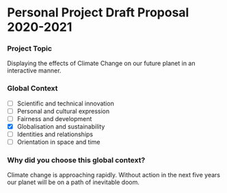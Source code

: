 # Personal Project Draft Proposal 2020-2021

### Project Topic

Displaying the effects of Climate Change on our future planet in an interactive manner.

### Global Context

- [ ] Scientific and technical innovation
- [ ] Personal and cultural expression
- [ ] Fairness and development
- [x] Globalisation and sustainability
- [ ] Identities and relationships
- [ ] Orientation in space and time

### Why did you choose this global context?

Climate change is approaching rapidly. Without action in the next five years our planet will be on a path of inevitable doom. 
